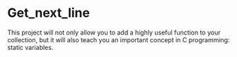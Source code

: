 # Get_next_line

This project will not only allow you to add a highly useful function to your collection,
but it will also teach you an important concept in C programming: static variables.

